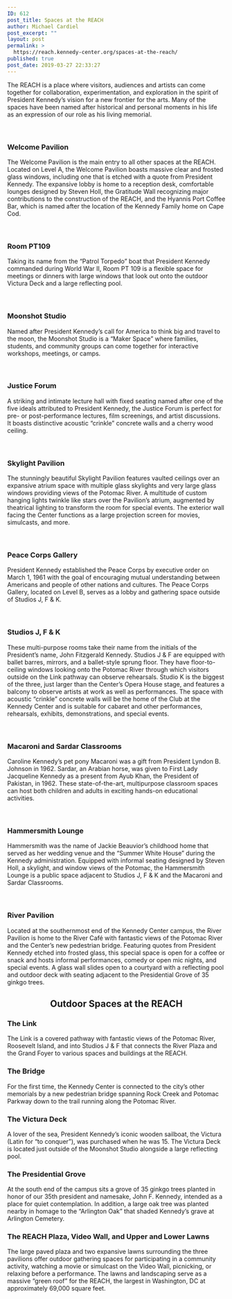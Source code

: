 ```yaml
---
ID: 612
post_title: Spaces at the REACH
author: Michael Cardiel
post_excerpt: ""
layout: post
permalink: >
  https://reach.kennedy-center.org/spaces-at-the-reach/
published: true
post_date: 2019-03-27 22:33:27
---
```

<!-- wp:paragraph -->
<p>








The
REACH is a place where visitors, audiences and artists can come together for
collaboration, experimentation, and exploration in the spirit of President
Kennedy’s vision for a new frontier for the arts. Many of the spaces have been
named after historical and personal moments in his life as an expression of our
role as his living memorial.



</p>
<!-- /wp:paragraph -->

<!-- wp:media-text {"mediaId":602,"mediaType":"image","isStackedOnMobile":true,"className":"media-card"} -->
<div class="wp-block-media-text alignwide is-stacked-on-mobile media-card"><figure class="wp-block-media-text__media"><img src="https://reach.kennedy-center.org/wp-content/uploads/2019/03/spaces__0000_welcome_pavilion.jpg" alt="" class="wp-image-602"/></figure><div class="wp-block-media-text__content"><!-- wp:heading {"level":3} -->
<h3> <br>Welcome Pavilion </h3>
<!-- /wp:heading -->

<!-- wp:paragraph -->
<p>The Welcome Pavilion is the main entry to all other spaces at the REACH. Located on Level A, the Welcome Pavilion boasts massive clear and frosted glass windows, including one that is etched with a quote from President Kennedy. The expansive lobby is home to a reception desk, comfortable lounges designed by Steven Holl, the Gratitude Wall recognizing major contributions to the construction of the REACH, and the Hyannis Port Coffee Bar, which is named after the location of the Kennedy Family home on Cape Cod.</p>
<!-- /wp:paragraph --></div></div>
<!-- /wp:media-text -->

<!-- wp:media-text {"mediaPosition":"right","mediaId":603,"mediaType":"image","isStackedOnMobile":true,"className":"media-card"} -->
<div class="wp-block-media-text alignwide has-media-on-the-right is-stacked-on-mobile media-card"><figure class="wp-block-media-text__media"><img src="https://reach.kennedy-center.org/wp-content/uploads/2019/03/spaces__0001_room_pt109.jpg" alt="" class="wp-image-603"/></figure><div class="wp-block-media-text__content"><!-- wp:heading {"level":3} -->
<h3> <br>Room PT109</h3>
<!-- /wp:heading -->

<!-- wp:paragraph -->
<p>Taking its name from the “Patrol Torpedo” boat that President Kennedy commanded during World War II, Room PT 109 is a flexible space for meetings or dinners with large windows that look out onto the outdoor Victura Deck and a large reflecting pool.</p>
<!-- /wp:paragraph --></div></div>
<!-- /wp:media-text -->

<!-- wp:media-text {"mediaId":604,"mediaType":"image","isStackedOnMobile":true,"className":"media-card"} -->
<div class="wp-block-media-text alignwide is-stacked-on-mobile media-card"><figure class="wp-block-media-text__media"><img src="https://reach.kennedy-center.org/wp-content/uploads/2019/03/spaces__0002_moonshot_studio.jpg" alt="" class="wp-image-604"/></figure><div class="wp-block-media-text__content"><!-- wp:heading {"level":3} -->
<h3> <br>Moonshot Studio</h3>
<!-- /wp:heading -->

<!-- wp:paragraph -->
<p>Named after President Kennedy’s call for America to think big and travel to the moon, the Moonshot Studio is a “Maker Space” where families, students, and community groups can come together for interactive workshops, meetings, or camps.</p>
<!-- /wp:paragraph --></div></div>
<!-- /wp:media-text -->

<!-- wp:media-text {"mediaPosition":"right","mediaId":605,"mediaType":"image","isStackedOnMobile":true,"className":"media-card"} -->
<div class="wp-block-media-text alignwide has-media-on-the-right is-stacked-on-mobile media-card"><figure class="wp-block-media-text__media"><img src="https://reach.kennedy-center.org/wp-content/uploads/2019/03/spaces__0003_justice_forum.jpg" alt="" class="wp-image-605"/></figure><div class="wp-block-media-text__content"><!-- wp:heading {"level":3} -->
<h3> <br>Justice Forum</h3>
<!-- /wp:heading -->

<!-- wp:paragraph -->
<p>A striking and intimate lecture hall with fixed seating named after one of the five ideals attributed to President Kennedy, the Justice Forum is perfect for pre- or post-performance lectures, film screenings, and artist discussions. It boasts distinctive acoustic “crinkle” concrete walls and a cherry wood ceiling.</p>
<!-- /wp:paragraph --></div></div>
<!-- /wp:media-text -->

<!-- wp:media-text {"mediaId":606,"mediaType":"image","isStackedOnMobile":true,"className":"media-card"} -->
<div class="wp-block-media-text alignwide is-stacked-on-mobile media-card"><figure class="wp-block-media-text__media"><img src="https://reach.kennedy-center.org/wp-content/uploads/2019/03/spaces__0004_skylight_pavilion.jpg" alt="" class="wp-image-606"/></figure><div class="wp-block-media-text__content"><!-- wp:heading {"level":3} -->
<h3> <br>Skylight Pavilion </h3>
<!-- /wp:heading -->

<!-- wp:paragraph -->
<p>The stunningly beautiful Skylight Pavilion features vaulted ceilings over an expansive atrium space with multiple glass skylights and very large glass windows providing views of the Potomac River. A multitude of custom hanging lights twinkle like stars over the Pavilion’s atrium, augmented by theatrical lighting to transform the room for special events. The exterior wall facing the Center functions as a large projection screen for movies, simulcasts, and more.</p>
<!-- /wp:paragraph --></div></div>
<!-- /wp:media-text -->

<!-- wp:media-text {"mediaPosition":"right","mediaId":607,"mediaType":"image","isStackedOnMobile":true,"className":"media-card"} -->
<div class="wp-block-media-text alignwide has-media-on-the-right is-stacked-on-mobile media-card"><figure class="wp-block-media-text__media"><img src="https://reach.kennedy-center.org/wp-content/uploads/2019/03/spaces__0005_peace_corps.jpg" alt="" class="wp-image-607"/></figure><div class="wp-block-media-text__content"><!-- wp:heading {"level":3} -->
<h3> <br>Peace Corps Gallery  </h3>
<!-- /wp:heading -->

<!-- wp:paragraph -->
<p>President Kennedy established the Peace Corps by executive order on March 1, 1961 with the goal of encouraging mutual understanding between Americans and people of other nations and cultures. The Peace Corps Gallery, located on Level B, serves as a lobby and gathering space outside of Studios J, F &amp; K.</p>
<!-- /wp:paragraph --></div></div>
<!-- /wp:media-text -->

<!-- wp:media-text {"mediaId":608,"mediaType":"image","isStackedOnMobile":true,"className":"media-card"} -->
<div class="wp-block-media-text alignwide is-stacked-on-mobile media-card"><figure class="wp-block-media-text__media"><img src="https://reach.kennedy-center.org/wp-content/uploads/2019/03/spaces__0006_studios_jfk.jpg" alt="" class="wp-image-608"/></figure><div class="wp-block-media-text__content"><!-- wp:heading {"level":3} -->
<h3> <br>Studios J, F &amp; K   </h3>
<!-- /wp:heading -->

<!-- wp:paragraph -->
<p>These multi-purpose rooms take their name from the initials of the President’s name, John Fitzgerald Kennedy. Studios J &amp; F are equipped with ballet barres, mirrors, and a ballet-style sprung floor. They have floor-to-ceiling windows looking onto the Potomac River through which visitors outside on the Link pathway can observe rehearsals. Studio K is the biggest of the three, just larger than the Center’s Opera House stage, and features a balcony to observe artists at work as well as performances. The space with acoustic “crinkle” concrete walls will be the home of the Club at the Kennedy Center and is suitable for cabaret and other performances, rehearsals, exhibits, demonstrations, and special events.</p>
<!-- /wp:paragraph --></div></div>
<!-- /wp:media-text -->

<!-- wp:media-text {"mediaPosition":"right","mediaId":609,"mediaType":"image","isStackedOnMobile":true,"className":"media-card"} -->
<div class="wp-block-media-text alignwide has-media-on-the-right is-stacked-on-mobile media-card"><figure class="wp-block-media-text__media"><img src="https://reach.kennedy-center.org/wp-content/uploads/2019/03/spaces__0007_macaroni_sardar.jpg" alt="" class="wp-image-609"/></figure><div class="wp-block-media-text__content"><!-- wp:heading {"level":3} -->
<h3> <br>Macaroni and Sardar Classrooms    </h3>
<!-- /wp:heading -->

<!-- wp:paragraph -->
<p>Caroline Kennedy’s pet pony Macaroni was a gift from President Lyndon B. Johnson in 1962. Sardar, an Arabian horse, was given to First Lady Jacqueline Kennedy as a present from Ayub Khan, the President of Pakistan, in 1962. These state-of-the-art, multipurpose classroom spaces can host both children and adults in exciting hands-on educational activities.</p>
<!-- /wp:paragraph --></div></div>
<!-- /wp:media-text -->

<!-- wp:media-text {"mediaId":610,"mediaType":"image","isStackedOnMobile":true,"className":"media-card"} -->
<div class="wp-block-media-text alignwide is-stacked-on-mobile media-card"><figure class="wp-block-media-text__media"><img src="https://reach.kennedy-center.org/wp-content/uploads/2019/03/spaces__0008_hammersmith_lounge.jpg" alt="" class="wp-image-610"/></figure><div class="wp-block-media-text__content"><!-- wp:heading {"level":3} -->
<h3> <br>Hammersmith Lounge </h3>
<!-- /wp:heading -->

<!-- wp:paragraph -->
<p>Hammersmith was the name of Jackie Beauvior’s childhood home that served as her wedding venue and the “Summer White House” during the Kennedy administration. Equipped with informal seating designed by Steven Holl, a skylight, and window views of the Potomac, the Hammersmith Lounge is a public space adjacent to Studios J, F &amp; K and the Macaroni and Sardar Classrooms.</p>
<!-- /wp:paragraph --></div></div>
<!-- /wp:media-text -->

<!-- wp:media-text {"mediaPosition":"right","mediaId":611,"mediaType":"image","isStackedOnMobile":true,"className":"media-card"} -->
<div class="wp-block-media-text alignwide has-media-on-the-right is-stacked-on-mobile media-card"><figure class="wp-block-media-text__media"><img src="https://reach.kennedy-center.org/wp-content/uploads/2019/03/spaces__0009_river_pavilion.jpg" alt="" class="wp-image-611"/></figure><div class="wp-block-media-text__content"><!-- wp:heading {"level":3} -->
<h3> <br>River Pavilion </h3>
<!-- /wp:heading -->

<!-- wp:paragraph -->
<p>Located at the southernmost end of the Kennedy Center campus, the River Pavilion is home to the River Café with fantastic views of the Potomac River and the Center’s new pedestrian bridge. Featuring quotes from President Kennedy etched into frosted glass, this special space is open for a coffee or snack and hosts informal performances, comedy or open mic nights, and special events. A glass wall slides open to a courtyard with a reflecting pool and outdoor deck with seating adjacent to the Presidential Grove of 35 ginkgo trees.</p>
<!-- /wp:paragraph --></div></div>
<!-- /wp:media-text -->

<!-- wp:media-text {"className":"list-narrow-nomedia"} -->
<div class="wp-block-media-text alignwide list-narrow-nomedia"><figure class="wp-block-media-text__media"></figure><div class="wp-block-media-text__content"><!-- wp:heading {"align":"center","className":"padding-bottom-20"} -->
<h2 style="text-align:center" class="padding-bottom-20"> Outdoor Spaces at the REACH </h2>
<!-- /wp:heading -->

<!-- wp:heading {"level":3} -->
<h3>The Link</h3>
<!-- /wp:heading -->

<!-- wp:paragraph -->
<p>The Link is a covered pathway with fantastic views of the Potomac River, Roosevelt Island, and into Studios J &amp; F that connects the River Plaza and the Grand Foyer to various spaces and buildings at the REACH. </p>
<!-- /wp:paragraph -->

<!-- wp:heading {"level":3} -->
<h3 id="mce_24">The Bridge</h3>
<!-- /wp:heading -->

<!-- wp:paragraph -->
<p>For the first time, the Kennedy Center is connected to the city’s other memorials by a new pedestrian bridge spanning Rock Creek and Potomac Parkway down to the trail running along the Potomac River. </p>
<!-- /wp:paragraph -->

<!-- wp:heading {"level":3} -->
<h3 id="mce_30">The Victura Deck</h3>
<!-- /wp:heading -->

<!-- wp:paragraph -->
<p>A lover of the sea, President Kennedy’s iconic wooden sailboat, the Victura (Latin for “to conquer”), was purchased when he was 15. The Victura Deck is located just outside of the Moonshot Studio alongside a large reflecting pool. </p>
<!-- /wp:paragraph -->

<!-- wp:heading {"level":3} -->
<h3 id="mce_36">The Presidential Grove</h3>
<!-- /wp:heading -->

<!-- wp:paragraph -->
<p> At the south end of the campus sits a grove of 35 ginkgo trees planted in honor of our 35th president and namesake, John F. Kennedy, intended as a place for quiet contemplation. In addition, a large oak tree was planted nearby in homage to the “Arlington Oak” that shaded Kennedy’s grave at Arlington Cemetery. </p>
<!-- /wp:paragraph -->

<!-- wp:heading {"level":3} -->
<h3>The REACH Plaza, Video Wall, and Upper and Lower Lawns </h3>
<!-- /wp:heading -->

<!-- wp:paragraph -->
<p>The large paved plaza and two expansive lawns surrounding the three pavilions offer outdoor gathering spaces for participating in a community activity, watching a movie or simulcast on the Video Wall, picnicking, or relaxing before a performance. The lawns and landscaping serve as a massive “green roof” for the REACH, the largest in Washington, DC at approximately 69,000 square feet. </p>
<!-- /wp:paragraph --></div></div>
<!-- /wp:media-text -->

<!-- wp:columns {"columns":1} -->
<div class="wp-block-columns has-1-columns"><!-- wp:column -->
<div class="wp-block-column"></div>
<!-- /wp:column --></div>
<!-- /wp:columns -->